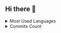 ## Hi there 👋

<!--
**huanfrancischinelli/huanfrancischinelli** is a ✨ _special_ ✨ repository because its `README.md` (this file) appears on your GitHub profile.

Here are some ideas to get you started:

- 🔭 I’m currently working on ...
- 🌱 I’m currently learning ...
- 👯 I’m looking to collaborate on ...
- 🤔 I’m looking for help with ...
- 💬 Ask me about ...
- 📫 How to reach me: ...
- 😄 Pronouns: ...
- ⚡ Fun fact: ...
-->

<details>
  <summary>Most Used Languages</summary>
  <img alt="Top langs" src="https://github-stats-huanfrancischinelli.vercel.app/api/top-langs/?username=huanfrancischinelli&layout=compact&&langs_count=8&theme=synthwave&card_width=400&hide_title=true"/>
</details>

<details>
  <summary>Commits Count</summary>
  <img alt="Huan Francischinelli's GitHub stats" src="https://github-stats-huanfrancischinelli.vercel.app/api?username=huanfrancischinelli&hide=contribs,prs,stars,issues&theme=synthwave&show_icons=true&card_width=400&hide_title=true&hide_rank=true"/>
</details>
